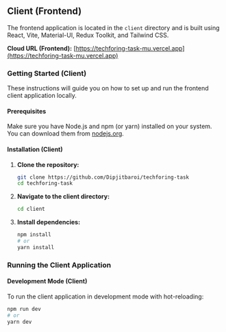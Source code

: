 ## Client (Frontend)

The frontend application is located in the `client` directory and is built using React, Vite, Material-UI, Redux Toolkit, and Tailwind CSS.

**Cloud URL (Frontend):** [https://techforing-task-mu.vercel.app](https://techforing-task-mu.vercel.app)

### Getting Started (Client)

These instructions will guide you on how to set up and run the frontend client application locally.

#### Prerequisites

Make sure you have Node.js and npm (or yarn) installed on your system. You can download them from [nodejs.org](https://nodejs.org/).

#### Installation (Client)

1.  **Clone the repository:**
    ```bash
    git clone https://github.com/Dipjitbaroi/techforing-task
    cd techforing-task
    ```

2.  **Navigate to the client directory:**
    ```bash
    cd client
    ```

3.  **Install dependencies:**
    ```bash
    npm install
    # or
    yarn install
    ```

### Running the Client Application

#### Development Mode (Client)

To run the client application in development mode with hot-reloading:

```bash
npm run dev
# or
yarn dev